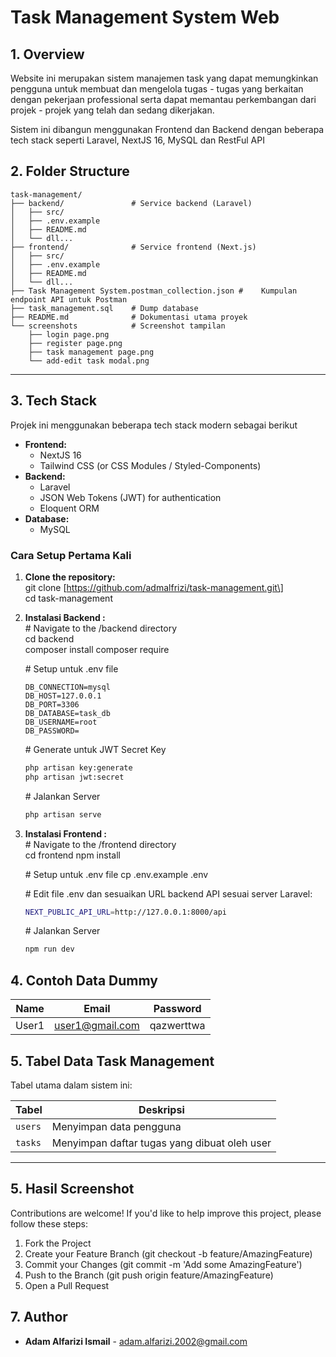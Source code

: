 # **Task Management System Web**

## **1\. Overview**

Website ini merupakan sistem manajemen task yang dapat memungkinkan pengguna untuk membuat dan mengelola tugas - tugas yang berkaitan dengan pekerjaan professional serta dapat memantau perkembangan dari projek - projek yang telah dan sedang dikerjakan.

Sistem ini dibangun menggunakan Frontend dan Backend dengan beberapa tech stack seperti Laravel, NextJS 16, MySQL dan RestFul API

## **2\. Folder Structure**

```
task-management/
├── backend/               # Service backend (Laravel)
│   ├── src/
│   ├── .env.example
│   ├── README.md
│   └── dll...
├── frontend/              # Service frontend (Next.js)
│   ├── src/
│   ├── .env.example
│   ├── README.md
│   └── dll...
├── Task Management System.postman_collection.json #    Kumpulan endpoint API untuk Postman
├── task_management.sql    # Dump database
├── README.md              # Dokumentasi utama proyek
└── screenshots            # Screenshot tampilan 
    ├── login page.png
    ├── register page.png
    ├── task management page.png
    └── add-edit task modal.png
```

---

## **3\. Tech Stack**

Projek ini menggunakan beberapa tech stack modern sebagai berikut

* **Frontend:**  
  * NextJS 16 
  * Tailwind CSS (or CSS Modules / Styled-Components)
* **Backend:**  
  * Laravel
  * JSON Web Tokens (JWT) for authentication  
  * Eloquent ORM
* **Database:**  
  * MySQL

### **Cara Setup Pertama Kali**

1. **Clone the repository:**  
   git clone \[https://github.com/admalfrizi/task-management.git\]  
   cd task-management

2. **Instalasi Backend :**  
   \# Navigate to the /backend directory  
   cd backend  
   composer install
   composer require
   
   \# Setup untuk .env file
   ```
   DB_CONNECTION=mysql
   DB_HOST=127.0.0.1
   DB_PORT=3306
   DB_DATABASE=task_db
   DB_USERNAME=root
   DB_PASSWORD=
   ```

   \# Generate untuk JWT Secret Key
   ```bash
   php artisan key:generate
   php artisan jwt:secret
   ```

   \# Jalankan Server 
   ```bash
   php artisan serve
   ```

3. **Instalasi Frontend :**  
   \# Navigate to the /frontend directory  
   cd frontend 
   npm install

   
   \# Setup untuk .env file
   cp .env.example .env

   \# Edit file .env dan sesuaikan URL backend API sesuai server Laravel:
   ```bash
   NEXT_PUBLIC_API_URL=http://127.0.0.1:8000/api
   ```
   \# Jalankan Server 
   ```bash
   npm run dev
   ```

## **4\. Contoh Data Dummy**
  
| Name   | Email            | Password |
|--------|----------------- |-----------|
| User1  | user1@gmail.com  | qazwerttwa |


## **5\. Tabel Data Task Management**

Tabel utama dalam sistem ini:

| Tabel | Deskripsi |
|-------|------------|
| `users` | Menyimpan data pengguna |
| `tasks` | Menyimpan daftar tugas yang dibuat oleh user |

---

## **5\. Hasil Screenshot**

Contributions are welcome\! If you'd like to help improve this project, please follow these steps:

1. Fork the Project  
2. Create your Feature Branch (git checkout \-b feature/AmazingFeature)  
3. Commit your Changes (git commit \-m 'Add some AmazingFeature')  
4. Push to the Branch (git push origin feature/AmazingFeature)  
5. Open a Pull Request


## **7\. Author**

* **Adam Alfarizi Ismail** \- [adam.alfarizi.2002@gmail.com](mailto:your-email@example.com)  